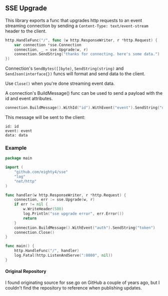 ## SSE Upgrade

This library exports a func that upgrades http requests to an event streaming connection by sending a `Content-Type: text/event-stream` header to the client.
```go
http.HandleFunc("/", func (w http.ResponseWriter, r *http.Request) {
    var connection *sse.Connection
    connection, _ = sse.Upgrade(w, r)
    connection.SendString("thanks for connecting. here's some data.")
})
```

Connection's `SendBytes([]byte)`, `SendString(string)` and `SendJson(interface{})` funcs will format and send data to the client.

Use `Close()` when you're done streaming event data.

A connection's BuildMessage() func can be used to send a payload with the id and event attributes.
```go
connection.BuildMessage().WithId("id").WithEvent("event").SendString("data")
```
This message will be sent to the client:
```text
id: id
event: event
data: data

```

### Example
```go
package main

import (
	"github.com/eighty4/sse"
	"log"
	"net/http"
)

func handler(w http.ResponseWriter, r *http.Request) {
	connection, err := sse.Upgrade(w, r)
	if err != nil {
		w.WriteHeader(500)
		log.Println("sse upgrade error", err.Error())
		return
	}
	connection.BuildMessage().WithEvent("auth").SendString("token")
	connection.Close()
}

func main() {
	http.HandleFunc("/", handler)
	log.Fatal(http.ListenAndServe(":8080", nil))
}
```

#### Original Repository
I found originating source for sse.go on GitHub a couple of years ago, but I couldn't find the repository to reference when publishing updates.
